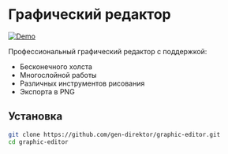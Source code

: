 # Графический редактор

[![Demo](https://img.shields.io/badge/demo-online-green)](https://gen-direktor.github.io/graphic-editor)

Профессиональный графический редактор с поддержкой:
- Бесконечного холста
- Многослойной работы
- Различных инструментов рисования
- Экспорта в PNG

## Установка

```bash
git clone https://github.com/gen-direktor/graphic-editor.git
cd graphic-editor
